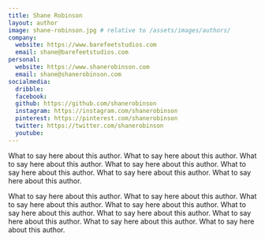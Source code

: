 ```yaml
---
title: Shane Robinson
layout: author
image: shane-robinson.jpg # relative to /assets/images/authors/
company: 
  website: https://www.barefeetstudios.com
  email: shane@barefeetstudios.com
personal:
  website: https://www.shanerobinson.com
  email: shane@shanerobinson.com
socialmedia:
  dribble: 
  facebook: 
  github: https://github.com/shanerobinson
  instagram: https://instagram.com/shanerobinson
  pinterest: https://pinterest.com/shanerobinson
  twitter: https://twitter.com/shanerobinson
  youtube: 
---
```


What to say here about this author. What to say here about this author. What to say here about this author. What to say here about this author. What to say here about this author. What to say here about this author. What to say here about this author. 

What to say here about this author. What to say here about this author. What to say here about this author. What to say here about this author. What to say here about this author. What to say here about this author. What to say here about this author. What to say here about this author. What to say here about this author. 